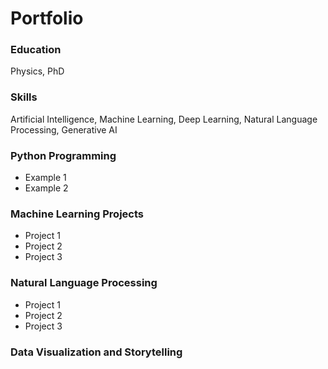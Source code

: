 # Portfolio

### Education 
Physics, PhD

### Skills
Artificial Intelligence, Machine Learning, Deep Learning, Natural Language Processing, Generative AI

### Python Programming 
- Example 1
- Example 2

### Machine Learning Projects
- Project 1
- Project 2
- Project 3

### Natural Language Processing
- Project 1
- Project 2
- Project 3

### Data Visualization and Storytelling
